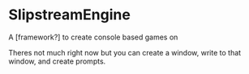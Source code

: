 # SlipstreamEngine
A [framework?] to create console based games on

Theres not much right now but you can create a window, write to that window, and create prompts.
